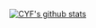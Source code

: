 

<!--
### Hi there 👋
**CYFFF/CYFFF** is a ✨ _special_ ✨ repository because its `README.md` (this file) appears on your GitHub profile.

Here are some ideas to get you started:

- 🔭 I’m currently working on ...
- 🌱 I’m currently learning ...
- 👯 I’m looking to collaborate on ...
- 🤔 I’m looking for help with ...
- 💬 Ask me about ...
- 📫 How to reach me: ...
- 😄 Pronouns: ...
- ⚡ Fun fact: ...
-->
[![CYF's github stats](https://github-readme-stats.vercel.app/api?username=CYFFF&theme=buefy&show_icons=true)](https://github.com/anuraghazra/github-readme-stats)
